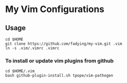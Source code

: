 # My Vim Configurations

## Usage

    cd $HOME
    git clone https://github.com/fadying/my-vim.git .vim
    ln -s .vim/.vimrc .vimrc

### To install or update vim plugins from github

    cd $HOME/.vim
    bash github-plugin-install.sh tpope/vim-pathogen

